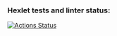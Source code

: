 ### Hexlet tests and linter status:
[![Actions Status](https://github.com/egoistred/python-project-49/workflows/hexlet-check/badge.svg)](https://github.com/egoistred/python-project-49/actions)